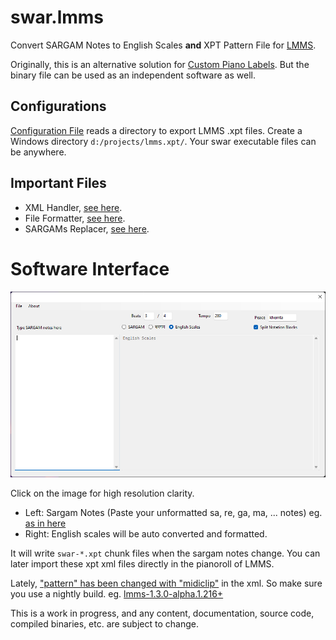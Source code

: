 # swar.lmms
Convert SARGAM Notes to English Scales __and__ XPT Pattern File for [LMMS](https://lmms.io/).

Originally, this is an alternative solution for [Custom Piano Labels](https://github.com/LMMS/lmms/issues/6162).
But the binary file can be used as an independent software as well.

## Configurations
[Configuration File](swar/configs/Configurations.cs) reads a directory to export LMMS .xpt files.
Create a Windows directory `d:/projects/lmms.xpt/`.
Your swar executable files can be anywhere.

## Important Files

* XML Handler, [see here](swar/libraries/XMLHandler.cs).
* File Formatter, [see here](swar/libraries/Formatter.cs).
* SARGAMs Replacer, [see here](swar/libraries/Replacer.cs).

# Software Interface
![SWAR Interface](interface.png)

Click on the image for high resolution clarity.

* Left: Sargam Notes (Paste your unformatted sa, re, ga, ma, ... notes) eg. [as in here](https://github.com/anytizer/melodies.lmms/blob/main/melodies/%E0%A4%A4%E0%A5%80%E0%A4%9C%20%E0%A4%AD%E0%A4%BE%E0%A4%95%E0%A4%BE%20-%20%E0%A4%AA%E0%A5%81%E0%A4%B0%E0%A4%BE%E0%A4%A8%E0%A5%8B/notations/notations-sargams.txt)
* Right: English scales will be auto converted and formatted.

It will write `swar-*.xpt` chunk files when the sargam notes change.
You can later import these xpt xml files directly in the pianoroll of LMMS.

Lately, ["pattern" has been changed with "midiclip"](https://github.com/LMMS/lmms/issues/5592) in the xml.
So make sure you use a nightly build.
eg. [lmms-1.3.0-alpha.1.216+](https://nightly.link/LMMS/lmms/workflows/build/master/mingw64.zip)

This is a work in progress, and any content, documentation, source code, compiled binaries, etc. are subject to change.
